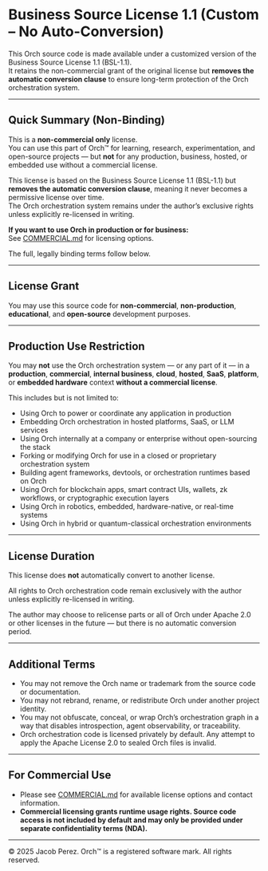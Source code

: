 # Business Source License 1.1 (Custom – No Auto-Conversion)

This Orch source code is made available under a customized version of the Business Source License 1.1 (BSL-1.1).  
It retains the non-commercial grant of the original license but **removes the automatic conversion clause** to ensure long-term protection of the Orch orchestration system.

---

## Quick Summary (Non-Binding)

This is a **non-commercial only** license.  
You can use this part of Orch™ for learning, research, experimentation, and open-source projects — but **not** for any production, business, hosted, or embedded use without a commercial license.

This license is based on the Business Source License 1.1 (BSL-1.1) but **removes the automatic conversion clause**, meaning it never becomes a permissive license over time.  
The Orch orchestration system remains under the author’s exclusive rights unless explicitly re-licensed in writing.

**If you want to use Orch in production or for business:**  
See [COMMERCIAL.md](./COMMERCIAL.md) for licensing options.

The full, legally binding terms follow below.

---

## License Grant

You may use this source code for **non-commercial**, **non-production**, **educational**, and **open-source** development purposes.

---

## Production Use Restriction

You may **not** use the Orch orchestration system — or any part of it — in a **production**, **commercial**, **internal business**, **cloud**, **hosted**, **SaaS**, **platform**, or **embedded hardware** context **without a commercial license**.

This includes but is not limited to:

- Using Orch to power or coordinate any application in production  
- Embedding Orch orchestration in hosted platforms, SaaS, or LLM services  
- Using Orch internally at a company or enterprise without open-sourcing the stack  
- Forking or modifying Orch for use in a closed or proprietary orchestration system  
- Building agent frameworks, devtools, or orchestration runtimes based on Orch  
- Using Orch for blockchain apps, smart contract UIs, wallets, zk workflows, or cryptographic execution layers  
- Using Orch in robotics, embedded, hardware-native, or real-time systems  
- Using Orch in hybrid or quantum-classical orchestration environments  

---

## License Duration

This license does **not** automatically convert to another license.  

All rights to Orch orchestration code remain exclusively with the author unless explicitly re-licensed in writing.

The author may choose to relicense parts or all of Orch under Apache 2.0 or other licenses in the future — but there is no automatic conversion period.

---

## Additional Terms

- You may not remove the Orch name or trademark from the source code or documentation.  
- You may not rebrand, rename, or redistribute Orch under another project identity.  
- You may not obfuscate, conceal, or wrap Orch’s orchestration graph in a way that disables introspection, agent observability, or traceability.  
- Orch orchestration code is licensed privately by default. Any attempt to apply the Apache License 2.0 to sealed Orch files is invalid.  

---

## For Commercial Use

- Please see [COMMERCIAL.md](./COMMERCIAL.md) for available license options and contact information.  
- **Commercial licensing grants runtime usage rights. Source code access is not included by default and may only be provided under separate confidentiality terms (NDA).**  

---

© 2025 Jacob Perez. Orch™ is a registered software mark. All rights reserved.
